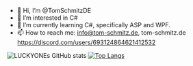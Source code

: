 - 👋 Hi, I’m @TomSchmitzDE
- 👀 I’m interested in C#
- 🌱 I’m currently learning C#, specifically ASP and WPF.
- 📫 How to reach me: info@tom-schmitz.de, tom-schmitz.de
https://discord.com/users/693124864621412532

![LUCKYONEs GitHub stats](https://github-readme-stats.vercel.app/api?username=luckyone-cc&show_icons=true&bg_color=00000000)
[![Top Langs](https://github-readme-stats-git-masterrstaa-rickstaa.vercel.app/api/top-langs/?username=luckyone-cc)](https://github.com/luckyone-cc/github-readme-stats)
